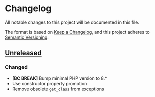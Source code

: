 # Changelog
All notable changes to this project will be documented in this file.

The format is based on [Keep a Changelog](https://keepachangelog.com/en/1.0.0/),
and this project adheres to [Semantic Versioning](https://semver.org/spec/v2.0.0.html).

## [Unreleased]

### Changed
- **[BC BREAK]** Bump minimal PHP version to 8.*
- Use constructor property promotion
- Remove obsolete ```get_class``` from exceptions

[Unreleased]: https://github.com/Tuzex/responder/compare/v1.0.0...HEAD
